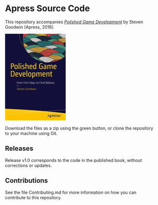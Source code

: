 # Apress Source Code

This repository accompanies [*Polished Game Development*](http://www.apress.com/9781484218785) by Steven Goodwin (Apress, 2016).

![Cover image](9781484218785.jpg)

Download the files as a zip using the green button, or clone the repository to your machine using Git.

## Releases

Release v1.0 corresponds to the code in the published book, without corrections or updates.

## Contributions

See the file Contributing.md for more information on how you can contribute to this repository.
